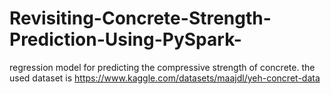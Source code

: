 # Revisiting-Concrete-Strength-Prediction-Using-PySpark-
regression model for predicting the compressive strength of concrete.
the used dataset is https://www.kaggle.com/datasets/maajdl/yeh-concret-data  
